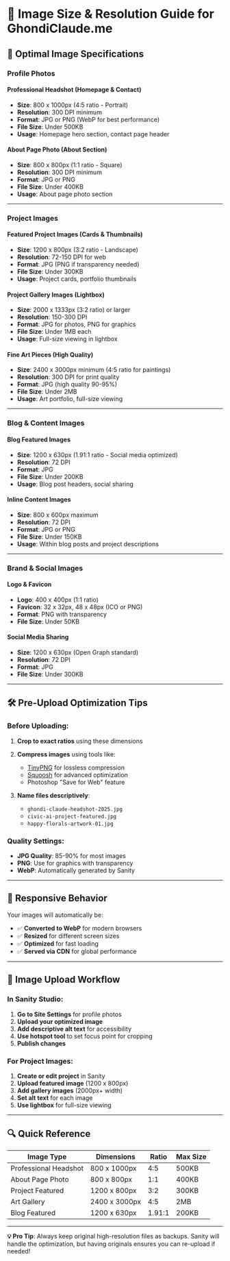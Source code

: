 # 📸 Image Size & Resolution Guide for GhondiClaude.me

## **🎯 Optimal Image Specifications**

### **Profile Photos**

#### **Professional Headshot** (Homepage & Contact)
- **Size**: 800 x 1000px (4:5 ratio - Portrait)
- **Resolution**: 300 DPI minimum
- **Format**: JPG or PNG (WebP for best performance)
- **File Size**: Under 500KB
- **Usage**: Homepage hero section, contact page header

#### **About Page Photo** (About Section)
- **Size**: 800 x 800px (1:1 ratio - Square)
- **Resolution**: 300 DPI minimum  
- **Format**: JPG or PNG
- **File Size**: Under 400KB
- **Usage**: About page photo section

---

### **Project Images**

#### **Featured Project Images** (Cards & Thumbnails)
- **Size**: 1200 x 800px (3:2 ratio - Landscape)
- **Resolution**: 72-150 DPI for web
- **Format**: JPG (PNG if transparency needed)
- **File Size**: Under 300KB
- **Usage**: Project cards, portfolio thumbnails

#### **Project Gallery Images** (Lightbox)
- **Size**: 2000 x 1333px (3:2 ratio) or larger
- **Resolution**: 150-300 DPI
- **Format**: JPG for photos, PNG for graphics
- **File Size**: Under 1MB each
- **Usage**: Full-size viewing in lightbox

#### **Fine Art Pieces** (High Quality)
- **Size**: 2400 x 3000px minimum (4:5 ratio for paintings)
- **Resolution**: 300 DPI for print quality
- **Format**: JPG (high quality 90-95%)
- **File Size**: Under 2MB
- **Usage**: Art portfolio, full-size viewing

---

### **Blog & Content Images**

#### **Blog Featured Images**
- **Size**: 1200 x 630px (1.91:1 ratio - Social media optimized)
- **Resolution**: 72 DPI
- **Format**: JPG
- **File Size**: Under 200KB
- **Usage**: Blog post headers, social sharing

#### **Inline Content Images**
- **Size**: 800 x 600px maximum
- **Resolution**: 72 DPI
- **Format**: JPG or PNG
- **File Size**: Under 150KB
- **Usage**: Within blog posts and project descriptions

---

### **Brand & Social Images**

#### **Logo & Favicon**
- **Logo**: 400 x 400px (1:1 ratio)
- **Favicon**: 32 x 32px, 48 x 48px (ICO or PNG)
- **Format**: PNG with transparency
- **File Size**: Under 50KB

#### **Social Media Sharing**
- **Size**: 1200 x 630px (Open Graph standard)
- **Resolution**: 72 DPI
- **Format**: JPG
- **File Size**: Under 300KB

---

## **🛠️ Pre-Upload Optimization Tips**

### **Before Uploading:**

1. **Crop to exact ratios** using these dimensions
2. **Compress images** using tools like:
   - [TinyPNG](https://tinypng.com/) for lossless compression
   - [Squoosh](https://squoosh.app/) for advanced optimization
   - Photoshop "Save for Web" feature

3. **Name files descriptively**:
   - `ghondi-claude-headshot-2025.jpg`
   - `civic-ai-project-featured.jpg`
   - `happy-florals-artwork-01.jpg`

### **Quality Settings:**
- **JPG Quality**: 85-90% for most images
- **PNG**: Use for graphics with transparency
- **WebP**: Automatically generated by Sanity

---

## **📱 Responsive Behavior**

Your images will automatically be:
- ✅ **Converted to WebP** for modern browsers
- ✅ **Resized** for different screen sizes
- ✅ **Optimized** for fast loading
- ✅ **Served via CDN** for global performance

---

## **🎨 Image Upload Workflow**

### **In Sanity Studio:**

1. **Go to Site Settings** for profile photos
2. **Upload your optimized image**
3. **Add descriptive alt text** for accessibility
4. **Use hotspot tool** to set focus point for cropping
5. **Publish changes**

### **For Project Images:**

1. **Create or edit project** in Sanity
2. **Upload featured image** (1200 x 800px)
3. **Add gallery images** (2000px+ width)
4. **Set alt text** for each image
5. **Use lightbox** for full-size viewing

---

## **🔍 Quick Reference**

| Image Type | Dimensions | Ratio | Max Size |
|------------|------------|-------|----------|
| Professional Headshot | 800 x 1000px | 4:5 | 500KB |
| About Page Photo | 800 x 800px | 1:1 | 400KB |
| Project Featured | 1200 x 800px | 3:2 | 300KB |
| Art Gallery | 2400 x 3000px | 4:5 | 2MB |
| Blog Featured | 1200 x 630px | 1.91:1 | 200KB |

---

**💡 Pro Tip**: Always keep original high-resolution files as backups. Sanity will handle the optimization, but having originals ensures you can re-upload if needed!

